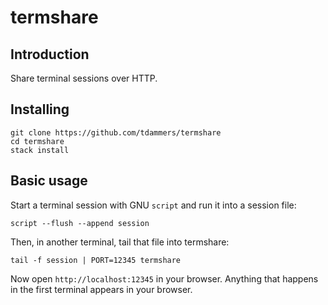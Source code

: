 # termshare

## Introduction

Share terminal sessions over HTTP.

## Installing

```
git clone https://github.com/tdammers/termshare
cd termshare
stack install
```

## Basic usage

Start a terminal session with GNU `script` and run it into a session file:

```
script --flush --append session
```

Then, in another terminal, tail that file into termshare:

```
tail -f session | PORT=12345 termshare
```

Now open `http://localhost:12345` in your browser. Anything that happens in the
first terminal appears in your browser.
